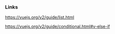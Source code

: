 ### Links
https://vuejs.org/v2/guide/list.html  

https://vuejs.org/v2/guide/conditional.html#v-else-if
